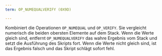 ```yaml
---
term: OP_NUMEQUALVERIFY (0X9D)

---
```

Kombiniert die Operationen `OP_NUMEQUAL` und `OP_VERIFY`. Sie vergleicht numerisch die beiden obersten Elemente auf dem Stack. Wenn die Werte gleich sind, entfernt `OP_NUMEQUALVERIFY` das wahre Ergebnis vom Stack und setzt die Ausführung des Skripts fort. Wenn die Werte nicht gleich sind, ist das Ergebnis falsch und das Skript schlägt sofort fehl.
